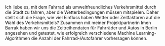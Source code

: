 Ich liebe es, mit dem Fahrrad als umweltfreundliches Verkehrsmittel durch die Stadt zu fahren, aber die Wetterbedingungen müssen mitspielen. Daher stellt sich die Frage, wie viel Einfluss haben Wetter oder Zeitfaktoren auf die Wahl des Verkehrsmittels? 
Zusammen mit meiner Projektpartnerin Imen Barrak haben wir uns die Zeitreihendaten für Fahrräder und Autos in Berlin angesehen und getestet, wie erfolgreich verschiedene Machine Learning- Algorithmen die Anzahl der Fahrrad-/Autofahrer vorhersagen können.
